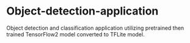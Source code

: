 # Object-detection-application
Object detection and classification application utilizing pretrained then trained TensorFlow2 model converted to TFLite model.
